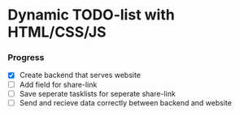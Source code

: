 # Dynamic TODO-list with HTML/CSS/JS

### Progress

- [x] Create backend that serves website
- [ ] Add field for share-link
- [ ] Save seperate tasklists for seperate share-link
- [ ] Send and recieve data correctly between backend and website